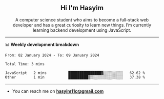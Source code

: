<h2 align="center">Hi I'm Hasyim</h2>

<p align="center">A computer science student who aims to become a full-stack web developer and has a great curiosity to learn new things. I’m currently learning backend development using JavaScript.</p>

<!--![Anurag's GitHub stats](https://github-readme-stats-one-pink-11.vercel.app/api?username=hasyimashari&show_icons=true&theme=transparent&hide=contribs,prs)-->

---

📊 **Weekly development breakdown**

<!--START_SECTION:waka-->

```txt
From: 02 January 2024 - To: 09 January 2024

Total Time: 3 mins

JavaScript   2 mins          ███████████████▓░░░░░░░░░   62.62 %
Other        1 min           █████████▒░░░░░░░░░░░░░░░   37.38 %
```

<!--END_SECTION:waka-->

---

- You can reach me on **hasyim11c@gmail.com**

